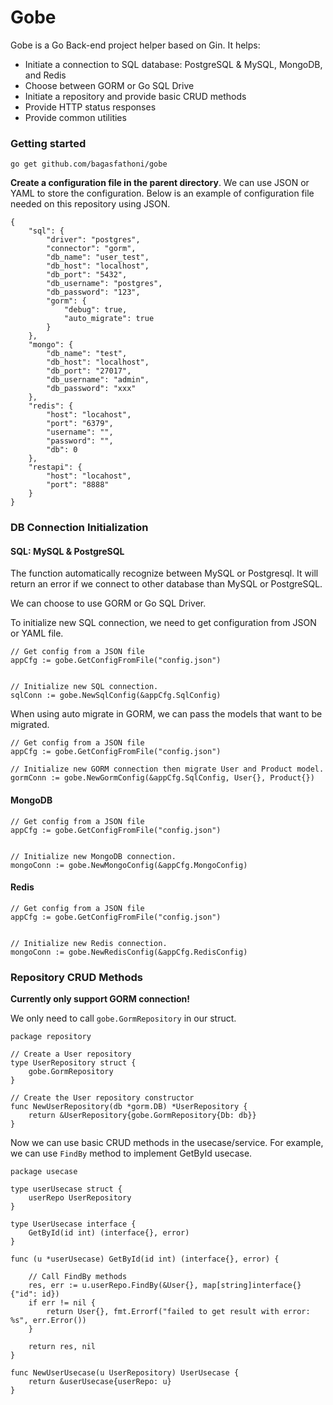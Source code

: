 # Gobe
Gobe is a Go Back-end project helper based on Gin.
It helps:
- Initiate a connection to SQL database: PostgreSQL & MySQL, MongoDB, and Redis
- Choose between GORM or Go SQL Drive
- Initiate a repository and provide basic CRUD methods
- Provide HTTP status responses
- Provide common utilities


### Getting started

```shell
go get github.com/bagasfathoni/gobe
```

**Create a configuration file in the parent directory**. We can use JSON or YAML to store the configuration. Below is an example of configuration file needed on this repository using JSON.
```
{
    "sql": {
        "driver": "postgres",
        "connector": "gorm",
        "db_name": "user_test",
        "db_host": "localhost",
        "db_port": "5432",
        "db_username": "postgres",
        "db_password": "123",
        "gorm": {
            "debug": true,
            "auto_migrate": true
        }
    },
    "mongo": {
        "db_name": "test",
        "db_host": "localhost",
        "db_port": "27017",
        "db_username": "admin",
        "db_password": "xxx"
    },
    "redis": {
        "host": "locahost",
        "port": "6379",
        "username": "",
        "password": "",
        "db": 0
    },
    "restapi": {
        "host": "locahost",
        "port": "8888"
    }
}
```

### DB Connection Initialization

#### SQL: MySQL & PostgreSQL

The function automatically recognize between MySQL or Postgresql. It will return an error if we connect to other database than MySQL or PostgreSQL. 

We can choose to use GORM or Go SQL Driver. 

To initialize new SQL connection, we need to get configuration from JSON or YAML file.
```shell
// Get config from a JSON file
appCfg := gobe.GetConfigFromFile("config.json")


// Initialize new SQL connection.
sqlConn := gobe.NewSqlConfig(&appCfg.SqlConfig)
```

When using auto migrate in GORM, we can pass the models that want to be migrated. 
```shell
// Get config from a JSON file
appCfg := gobe.GetConfigFromFile("config.json")

// Initialize new GORM connection then migrate User and Product model.
gormConn := gobe.NewGormConfig(&appCfg.SqlConfig, User{}, Product{}) 
```


#### MongoDB

```shell
// Get config from a JSON file
appCfg := gobe.GetConfigFromFile("config.json")


// Initialize new MongoDB connection.
mongoConn := gobe.NewMongoConfig(&appCfg.MongoConfig)
```

#### Redis

```shell
// Get config from a JSON file
appCfg := gobe.GetConfigFromFile("config.json")


// Initialize new Redis connection.
mongoConn := gobe.NewRedisConfig(&appCfg.RedisConfig)
```

### Repository CRUD Methods

**Currently only support GORM connection!**

We only need to call `gobe.GormRepository` in our struct.
```shell
package repository

// Create a User repository
type UserRepository struct {
	gobe.GormRepository
}

// Create the User repository constructor
func NewUserRepository(db *gorm.DB) *UserRepository {
	return &UserRepository{gobe.GormRepository{Db: db}}
}
```

Now we can use basic CRUD methods in the usecase/service. For example, we can use `FindBy` method to implement GetById usecase.
```shell
package usecase

type userUsecase struct {
	userRepo UserRepository
}

type UserUsecase interface {
	GetById(id int) (interface{}, error)
}

func (u *userUsecase) GetById(id int) (interface{}, error) {

    // Call FindBy methods
	res, err := u.userRepo.FindBy(&User{}, map[string]interface{}{"id": id})
	if err != nil {
		return User{}, fmt.Errorf("failed to get result with error: %s", err.Error())
	}

	return res, nil
}

func NewUserUsecase(u UserRepository) UserUsecase {
	return &userUsecase{userRepo: u}
}
```



